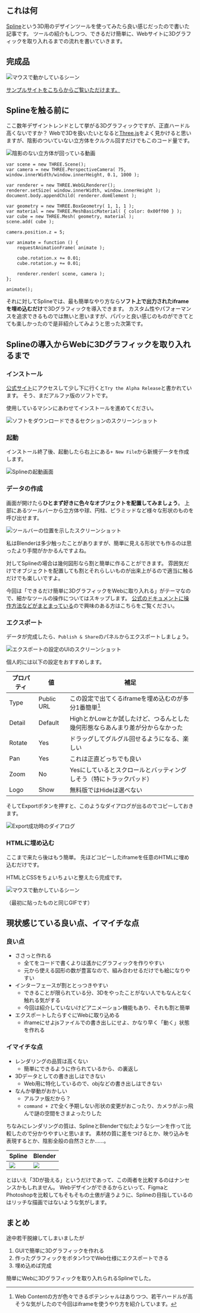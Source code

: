 <!--
title:   Splineを使ったらWebに3Dグラフィックを取り入れるのが簡単だった
tags:    3D,Design,Spline,WebGL,デザイン
id:      da3a8f482492c11b4d81
private: false
-->
## これは何

[Spline](https://spline.design/)という3D用のデザインツールを使ってみたら良い感じだったので書いた記事です。
ツールの紹介もしつつ、できるだけ簡単に、Webサイトに3Dグラフィックを取り入れるまでの流れを書いていきます。

## 完成品

![マウスで動かしているシーン](https://qiita-image-store.s3.ap-northeast-1.amazonaws.com/0/214677/1e5ddc68-2e66-1fc7-f24f-e57931c12885.gif)

[サンプルサイトをこちらからご覧いただけます。](https://xrxoxcxox.github.io/qiita-spline-sample/)

## Splineを触る前に

ここ数年デザイントレンドとして挙がる3Dグラフィックですが、正直ハードル高くないですか？
Webで3Dを扱いたいとなると[Three.js](https://threejs.org/)をよく見かけると思いますが、陰影のついていない立方体をクルクル回すだけでもこのコード量です。

![陰影のない立方体が回っている動画](https://qiita-image-store.s3.ap-northeast-1.amazonaws.com/0/214677/71d66b2a-c261-5e45-8752-cc19cdf94a6c.gif)

```javascript:公式ドキュメントにあるコード
var scene = new THREE.Scene();
var camera = new THREE.PerspectiveCamera( 75, window.innerWidth/window.innerHeight, 0.1, 1000 );

var renderer = new THREE.WebGLRenderer();
renderer.setSize( window.innerWidth, window.innerHeight );
document.body.appendChild( renderer.domElement );

var geometry = new THREE.BoxGeometry( 1, 1, 1 );
var material = new THREE.MeshBasicMaterial( { color: 0x00ff00 } );
var cube = new THREE.Mesh( geometry, material );
scene.add( cube );

camera.position.z = 5;

var animate = function () {
	requestAnimationFrame( animate );

	cube.rotation.x += 0.01;
	cube.rotation.y += 0.01;

	renderer.render( scene, camera );
};

animate();
```

それに対してSplineでは、最も簡単なやり方なら**ソフト上で出力されたiframeを埋め込むだけ**で3Dグラフィックを導入できます。
カスタム性やパフォーマンスを追求できるものでは無いと思いますが、パパッと良い感じのものができてとても楽しかったので是非紹介してみようと思った次第です。

## Splineの導入からWebに3Dグラフィックを取り入れるまで

### インストール

[公式サイト](https://spline.design/)にアクセスして少し下に行くと`Try the Alpha Release`と書かれています。
そう、まだアルファ版のソフトです。

使用しているマシンにあわせてインストールを進めてください。

![ソフトをダウンロードできるセクションのスクリーンショット](https://qiita-image-store.s3.ap-northeast-1.amazonaws.com/0/214677/57b4fb6a-9abb-4524-5189-c6cfd99223dd.png)

### 起動

インストール終了後、起動したら右上にある`+ New File`から新規データを作成します。

![Splineの起動画面](https://qiita-image-store.s3.ap-northeast-1.amazonaws.com/0/214677/082b8ef3-362d-e20a-b3b3-9b67d55ff8fd.png)

### データの作成

画面が開けたら**ひとまず好きに色々なオブジェクトを配置してみましょう**。
上部にあるツールバーから立方体や球、円柱、ピラミッドなど様々な形状のものを呼び出せます。

![ツールバーの位置を示したスクリーンショット](https://qiita-image-store.s3.ap-northeast-1.amazonaws.com/0/214677/69196120-b525-ce54-c3d9-a10f2ff4ff70.png)

私はBlenderは多少触ったことがありますが、簡単に見える形状でも作るのは思ったより手間がかかるんですよね。

対してSplineの場合は幾何図形なら割と簡単に作ることができます。
雰囲気だけでオブジェクトを配置しても割とそれらしいものが出来上がるので適当に触るだけでも楽しいですよ。

今回は「できるだけ簡単に3DグラフィックをWebに取り入れる」がテーマなので、細かなツールの操作についてはスキップします。
[公式のドキュメントに操作方法などがまとまっている](https://docs.spline.design/)ので興味のある方はこちらをご覧ください。

### エクスポート

データが完成したら、`Publish & Share`のパネルからエクスポートしましょう。

![エクスポートの設定のUIのスクリーンショット](https://qiita-image-store.s3.ap-northeast-1.amazonaws.com/0/214677/e7f2d64c-1cf1-276b-0f7e-105d6912e9f0.png)

個人的には以下の設定をおすすめします。

| プロパティ | 値 | 補足 |
| --- | --- | --- |
| Type | Public URL | この設定で出てくるiframeを埋め込むのが多分1番簡単[^1] |
| Detail | Default | HighとかLowとか試したけど、つるんとした幾何形態ならあんまり差が分からなかった |
| Rotate | Yes | ドラッグしてグルグル回せるようになる、楽しい |
| Pan | Yes | これは正直どっちでも良い |
| Zoom | No | Yesにしているとスクロールとバッティングしそう（特にトラックパッド） |
| Logo | Show | 無料版ではHideは選べない |

[^1]: Web Contentの方が色々できるポテンシャルはありつつ、若干ハードルが高そうな気がしたので今回はiframeを使うやり方を紹介しています。

そしてExportボタンを押すと、このようなダイアログが出るのでコピーしておきます。

![Export成功時のダイアログ](https://qiita-image-store.s3.ap-northeast-1.amazonaws.com/0/214677/5be92703-0eec-0094-b61e-db1c024b8fbf.png)

### HTMLに埋め込む

ここまで来たら後はもう簡単。
先ほどコピーしたiframeを任意のHTMLに埋め込むだけです。

HTMLとCSSをちょいちょいと整えたら完成です。

![マウスで動かしているシーン](https://qiita-image-store.s3.ap-northeast-1.amazonaws.com/0/214677/1e5ddc68-2e66-1fc7-f24f-e57931c12885.gif)

（最初に貼ったものと同じGIFです）

## 現状感じている良い点、イマイチな点

### 良い点

- ささっと作れる
    - 全てをコードで書くよりは遙かにグラフィックを作りやすい
    - 元から使える図形の数が豊富なので、組み合わせるだけでも絵になりやすい
- インターフェースが割ととっつきやすい
    - できることが限られている分、3Dをやったことがない人でもなんとなく触れる気がする
    - 今回は紹介していないけどアニメーション機能もあり、それも割と簡単
- エクスポートしたらすぐにWebに取り込める
    - iframeにせよjsファイルでの書き出しにせよ、かなり早く「動く」状態を作れる

### イマイチな点

- レンダリングの品質は高くない
    - 簡単にできるように作られているから、の裏返し
- 3Dデータとしての書き出しはできない
    - Web用に特化しているので、objなどの書き出しはできない
- なんか挙動がおかしい
    - アルファ版だから？
    - `command + Z`で全く予期しない形状の変更がおこったり、カメラがぶっ飛んで謎の空間をさまよったりした

ちなみにレンダリングの質は、SplineとBlenderで似たようなシーンを作って比較したので分かりやすいと思います。
素材の質に差をつけるとか、映り込みを表現するとか、陰影全般の自然さとか……。

| Spline | Blender |
| --- | --- |
| ![](https://qiita-image-store.s3.ap-northeast-1.amazonaws.com/0/214677/87ccdee6-5403-0b1d-dabf-519528e20017.jpeg) | ![](https://qiita-image-store.s3.ap-northeast-1.amazonaws.com/0/214677/b5101650-19a7-a0d0-e11b-bc6910d062db.jpeg) |

とはいえ「3Dが扱える」というだけであって、この両者を比較するのはナンセンスかもしれません。
Webデザインができるからといって、FigmaとPhotoshopを比較してもそもそもの土俵が違うように、Splineの目指しているのはリッチな描画ではないような気がします。

## まとめ

途中若干脱線してしまいましたが

1. GUIで簡単に3Dグラフィックを作れる
2. 作ったグラフィックをボタン1つでWeb仕様にエクスポートできる
3. 埋め込めば完成

簡単にWebに3Dグラフィックを取り入れられるSplineでした。